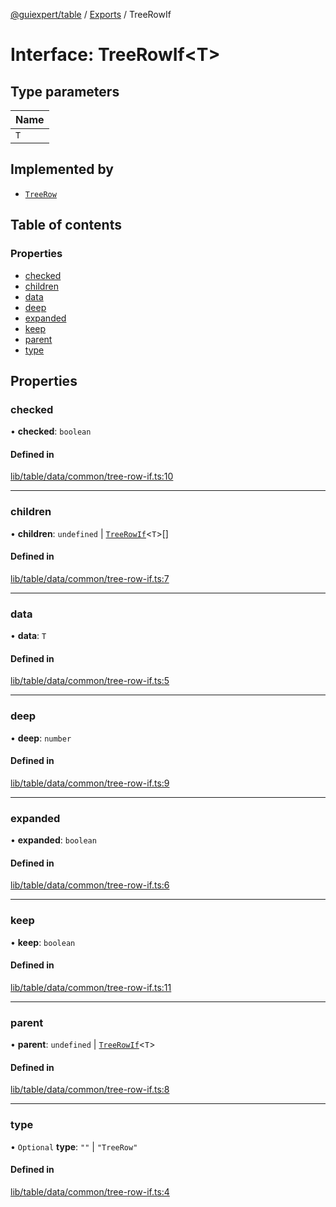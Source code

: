 [@guiexpert/table](../README.md) / [Exports](../modules.md) / TreeRowIf

# Interface: TreeRowIf\<T\>

## Type parameters

| Name |
| :------ |
| `T` |

## Implemented by

- [`TreeRow`](../classes/TreeRow.md)

## Table of contents

### Properties

- [checked](TreeRowIf.md#checked)
- [children](TreeRowIf.md#children)
- [data](TreeRowIf.md#data)
- [deep](TreeRowIf.md#deep)
- [expanded](TreeRowIf.md#expanded)
- [keep](TreeRowIf.md#keep)
- [parent](TreeRowIf.md#parent)
- [type](TreeRowIf.md#type)

## Properties

### checked

• **checked**: `boolean`

#### Defined in

[lib/table/data/common/tree-row-if.ts:10](https://github.com/guiexperttable/ge-table/blob/7d8ffe2/libs/table/src/lib/table/data/common/tree-row-if.ts#L10)

___

### children

• **children**: `undefined` \| [`TreeRowIf`](TreeRowIf.md)\<`T`\>[]

#### Defined in

[lib/table/data/common/tree-row-if.ts:7](https://github.com/guiexperttable/ge-table/blob/7d8ffe2/libs/table/src/lib/table/data/common/tree-row-if.ts#L7)

___

### data

• **data**: `T`

#### Defined in

[lib/table/data/common/tree-row-if.ts:5](https://github.com/guiexperttable/ge-table/blob/7d8ffe2/libs/table/src/lib/table/data/common/tree-row-if.ts#L5)

___

### deep

• **deep**: `number`

#### Defined in

[lib/table/data/common/tree-row-if.ts:9](https://github.com/guiexperttable/ge-table/blob/7d8ffe2/libs/table/src/lib/table/data/common/tree-row-if.ts#L9)

___

### expanded

• **expanded**: `boolean`

#### Defined in

[lib/table/data/common/tree-row-if.ts:6](https://github.com/guiexperttable/ge-table/blob/7d8ffe2/libs/table/src/lib/table/data/common/tree-row-if.ts#L6)

___

### keep

• **keep**: `boolean`

#### Defined in

[lib/table/data/common/tree-row-if.ts:11](https://github.com/guiexperttable/ge-table/blob/7d8ffe2/libs/table/src/lib/table/data/common/tree-row-if.ts#L11)

___

### parent

• **parent**: `undefined` \| [`TreeRowIf`](TreeRowIf.md)\<`T`\>

#### Defined in

[lib/table/data/common/tree-row-if.ts:8](https://github.com/guiexperttable/ge-table/blob/7d8ffe2/libs/table/src/lib/table/data/common/tree-row-if.ts#L8)

___

### type

• `Optional` **type**: ``""`` \| ``"TreeRow"``

#### Defined in

[lib/table/data/common/tree-row-if.ts:4](https://github.com/guiexperttable/ge-table/blob/7d8ffe2/libs/table/src/lib/table/data/common/tree-row-if.ts#L4)
